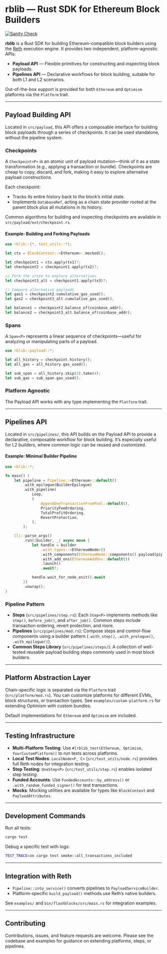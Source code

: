 # rblib — Rust SDK for Ethereum Block Builders

[![Sanity Check](https://github.com/flashbots/rblib/actions/workflows/sanity.yaml/badge.svg)](https://github.com/flashbots/rblib/actions/workflows/sanity.yaml)

**rblib** is a Rust SDK for building Ethereum-compatible block builders using the [Reth](https://github.com/paradigmxyz/reth) execution engine. It provides two independent, platform-agnostic APIs:

- **Payload API** — Flexible primitives for constructing and inspecting block payloads.
- **Pipelines API** — Declarative workflows for block building, suitable for both L1 and L2 scenarios.

Out-of-the-box support is provided for both `Ethereum` and `Optimism` platforms via the `Platform` trait.

---

## Payload Building API

Located in `src/payload`, this API offers a composable interface for building block payloads through a series of checkpoints. It can be used standalone, without the pipeline system.

### Checkpoints

A `Checkpoint<P>` is an atomic unit of payload mutation—think of it as a state transformation (e.g., applying a transaction or bundle). Checkpoints are cheap to copy, discard, and fork, making it easy to explore alternative payload constructions.

Each checkpoint:

- Tracks its entire history back to the block’s initial state.
- Implements `DatabaseRef`, acting as a chain state provider rooted at the parent block plus all mutations in its history.

Common algorithms for building and inspecting checkpoints are available in `src/payload/ext/checkpoint.rs`.

#### Example: Building and Forking Payloads

```rust
use rblib::{*, test_utils::*};

let ctx = BlockContext::<Ethereum>::mocked();

let checkpoint1 = ctx.apply(tx1)?;
let checkpoint2 = checkpoint1.apply(tx2)?;

// Fork the state to explore alternatives
let checkpoint3_alt = checkpoint1.apply(tx3)?;

// Compare alternative payloads
let gas1 = checkpoint2.cumulative_gas_used();
let gas2 = checkpoint3_alt.cumulative_gas_used();

let balance1 = checkpoint2.balance_of(coinbase_addr);
let balance2 = checkpoint3_alt.balance_of(coinbase_addr);
```

### Spans

A `Span<P>` represents a linear sequence of checkpoints—useful for analyzing or manipulating parts of a payload.

```rust
use rblib::payload::*;

let all_history = checkpoint.history();
let all_gas = all_history.gas_used();

let sub_span = all_history.skip(2).take(4);
let sub_gas = sub_span.gas_used();
```

### Platform Agnostic

The Payload API works with any type implementing the `Platform` trait.

---

## Pipelines API

Located in `src/pipelines/`, this API builds on the Payload API to provide a declarative, composable workflow for block building. It’s especially useful for L2 builders, where common logic can be reused and customized.

#### Example: Minimal Builder Pipeline

```rust
use rblib::*;

fn main() {
    let pipeline = Pipeline::<Ethereum>::default()
        .with_epilogue(BuilderEpilogue)
        .with_pipeline(
            Loop,
            (
                AppendOneTransactionFromPool::default(),
                PriorityFeeOrdering,
                TotalProfitOrdering,
                RevertProtection,
            ),
        );

    Cli::parse_args()
        .run(|builder, _| async move {
            let handle = builder
                .with_types::<EthereumNode>()
                .with_components(EthereumNode::components().payload(pipeline.into_service()))
                .with_add_ons(EthereumAddOns::default())
                .launch()
                .await?;

            handle.wait_for_node_exit().await
        })
        .unwrap();
}
```

### Pipeline Pattern

- **Steps** (`src/pipelines/step.rs`): Each `Step<P>` implements methods like `step()`, `before_job()`, and `after_job()`. Common steps include transaction ordering, revert protection, and more.
- **Pipelines** (`src/pipelines/mod.rs`): Compose steps and control-flow components using a builder pattern (`.with_step()`, `.with_prologue()`, `.with_epilogue()`).
- **Common Steps Library** (`src/pipelines/steps/`): A collection of well-tested reusable payload building steps commonly used in most block builders.

---

## Platform Abstraction Layer

Chain-specific logic is separated via the `Platform` trait (`src/platform/mod.rs`). You can customize platforms for different EVMs, block structures, or transaction types. See `examples/custom-platform.rs` for extending Optimism with custom bundles.

Default implementations for `Ethereum` and `Optimism` are included.

---

## Testing Infrastructure

- **Multi-Platform Testing**: Use `#[rblib_test(Ethereum, Optimism, YourCustomPlatform)]` to run tests across platforms.
- **Local Test Nodes**: `LocalNode<P, C>` (`src/test_utils/node.rs`) provides full Reth nodes for integration testing.
- **Step Testing**: `OneStep<P>` (`src/test_utils/step.rs`) enables isolated step testing.
- **Funded Accounts**: Use `FundedAccounts::by_address()` or `.with_random_funded_signer()` for test transactions.
- **Mocks**: Mocking utilities are available for types like `BlockContext` and `PayloadAttributes`.

---

## Development Commands

Run all tests:
```bash
cargo test
```

Debug a specific test with logs:
```bash
TEST_TRACE=on cargo test smoke::all_transactions_included
```

---

## Integration with Reth

- `Pipeline::into_service()` converts pipelines to `PayloadServiceBuilder`.
- Platform-specific `build_payload()` methods use Reth’s native builders.

See `examples/` and `bin/flashblocks/src/main.rs` for integration examples.

---

## Contributing

Contributions, issues, and feature requests are welcome. Please see the codebase and examples for guidance on extending platforms, steps, or pipelines.
